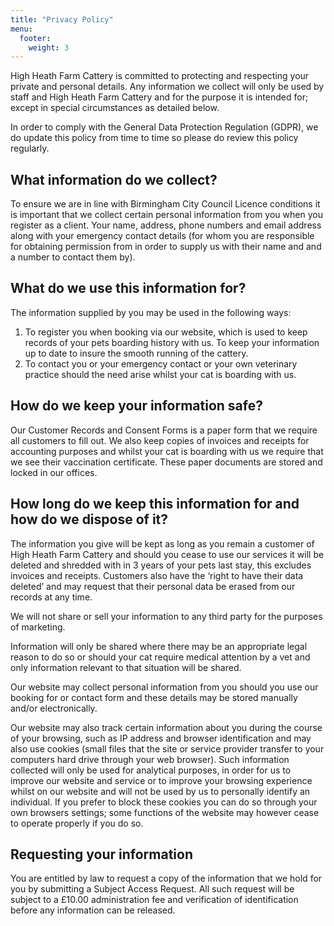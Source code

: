 ```yaml
---
title: "Privacy Policy"
menu:
  footer:
    weight: 3
---
```

High Heath Farm Cattery is committed to protecting and respecting your private
and personal details. Any information we collect will only be used by staff and
High Heath Farm Cattery and for the purpose it is intended for; except in
special circumstances as detailed below.

In order to comply with the General Data Protection Regulation (GDPR), we do
update this policy from time to time so please do review this policy regularly.

## What information do we collect?

To ensure we are in line with Birmingham City Council Licence conditions it is
important that we collect certain personal information from you when you
register as a client. Your name, address, phone numbers and email address along
with your emergency contact details (for whom you are responsible for obtaining
permission from in order to supply us with their name and and a number to
contact them by).

## What do we use this information for?

The information supplied by you may be used in the following ways:

1. To register you when booking via our website, which is used to keep records
   of your pets boarding history with us. To keep your information up to date to
   insure the smooth running of the cattery.
2. To contact you or your emergency contact or your own veterinary practice
   should the need arise whilst your cat is boarding with us.

## How do we keep your information safe?

Our Customer Records and Consent Forms is a paper form that we require all
customers to fill out. We also keep copies of invoices and receipts for
accounting purposes and whilst your cat is boarding with us we require that we
see their vaccination certificate. These paper documents are stored and locked
in our offices.

## How long do we keep this information for and how do we dispose of it?

The information you give will be kept as long as you remain a customer of High
Heath Farm Cattery and should you cease to use our services it will be deleted
and shredded with in 3 years of your pets last stay, this excludes invoices and
receipts. Customers also have the ‘right to have their data deleted’ and may
request that their personal data be erased from our records at any time.

We will not share or sell your information to any third party for the purposes
of marketing.

Information will only be shared where there may be an appropriate legal reason
to do so or should your cat require medical attention by a vet and only
information relevant to that situation will be shared.

Our website may collect personal information from you should you use our booking
for or contact form and these details may be stored manually and/or
electronically.

Our website may also track certain information about you during the course of
your browsing, such as IP address and browser identification and may also use
cookies (small files that the site or service provider transfer to your
computers  hard drive through your web browser). Such information collected will
only be used for analytical purposes, in order for us to improve our website and
service or to improve your browsing experience whilst on our website and will
not be used by us to personally identify an individual. If you prefer to block
these cookies you can do so through your own browsers settings; some functions
of the website may however cease to operate properly if you do so.

## Requesting your information

You are entitled by law to request a copy of the information that we hold for
you by submitting a Subject Access Request. All such request will be subject to
a £10.00 administration fee and verification of identification before any
information can be released.